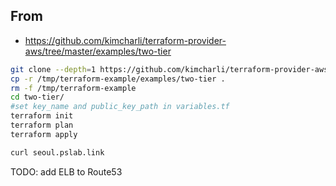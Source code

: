 ## From
- https://github.com/kimcharli/terraform-provider-aws/tree/master/examples/two-tier

```bash
git clone --depth=1 https://github.com/kimcharli/terraform-provider-aws.git /tmp/terraform-example
cp -r /tmp/terraform-example/examples/two-tier .
rm -f /tmp/terraform-example
cd two-tier/
#set key_name and public_key_path in variables.tf
terraform init
terraform plan
terraform apply

```

```bash
curl seoul.pslab.link

```

TODO: add ELB to Route53




